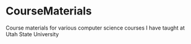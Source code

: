 # CourseMaterials
Course materials for various computer science courses I have taught at Utah State University
